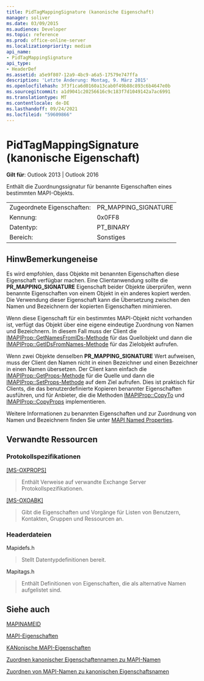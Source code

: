 ```yaml
---
title: PidTagMappingSignature (kanonische Eigenschaft)
manager: soliver
ms.date: 03/09/2015
ms.audience: Developer
ms.topic: reference
ms.prod: office-online-server
ms.localizationpriority: medium
api_name:
- PidTagMappingSignature
api_type:
- HeaderDef
ms.assetid: a5e9f807-12a9-4bc9-a6a5-17579e747ffa
description: 'Letzte Änderung: Montag, 9. März 2015'
ms.openlocfilehash: 3f3f1ca6d0160a13cab0f49b88c893c6b4647e0b
ms.sourcegitcommit: a1d9041c20256616c9c183f7d1049142a7ac6991
ms.translationtype: MT
ms.contentlocale: de-DE
ms.lasthandoff: 09/24/2021
ms.locfileid: "59609866"
---
```

# <a name="pidtagmappingsignature-canonical-property"></a>PidTagMappingSignature (kanonische Eigenschaft)

  
  
**Gilt für**: Outlook 2013 | Outlook 2016 
  
Enthält die Zuordnungssignatur für benannte Eigenschaften eines bestimmten MAPI-Objekts. 
  
|||
|:-----|:-----|
|Zugeordnete Eigenschaften:  <br/> |PR_MAPPING_SIGNATURE  <br/> |
|Kennung:  <br/> |0x0FF8  <br/> |
|Datentyp:  <br/> |PT_BINARY  <br/> |
|Bereich:  <br/> |Sonstiges  <br/> |
   
## <a name="remarks"></a>HinwBemerkungeneise

Es wird empfohlen, dass Objekte mit benannten Eigenschaften diese Eigenschaft verfügbar machen. Eine Clientanwendung sollte die **PR_MAPPING_SIGNATURE** Eigenschaft beider Objekte überprüfen, wenn benannte Eigenschaften von einem Objekt in ein anderes kopiert werden. Die Verwendung dieser Eigenschaft kann die Übersetzung zwischen den Namen und Bezeichnern der kopierten Eigenschaften minimieren. 
  
Wenn diese Eigenschaft für ein bestimmtes MAPI-Objekt nicht vorhanden ist, verfügt das Objekt über eine eigene eindeutige Zuordnung von Namen und Bezeichnern. In diesem Fall muss der Client die [IMAPIProp::GetNamesFromIDs-Methode](imapiprop-getnamesfromids.md) für das Quellobjekt und dann die [IMAPIProp::GetIDsFromNames-Methode](imapiprop-getidsfromnames.md) für das Zielobjekt aufrufen. 
  
Wenn zwei Objekte denselben **PR_MAPPING_SIGNATURE** Wert aufweisen, muss der Client den Namen nicht in einen Bezeichner und einen Bezeichner in einen Namen übersetzen. Der Client kann einfach die [IMAPIProp::GetProps-Methode](imapiprop-getprops.md) für die Quelle und dann die [IMAPIProp::SetProps-Methode](imapiprop-setprops.md) auf dem Ziel aufrufen. Dies ist praktisch für Clients, die das benutzerdefinierte Kopieren benannter Eigenschaften ausführen, und für Anbieter, die die Methoden [IMAPIProp::CopyTo](imapiprop-copyto.md) und [IMAPIProp::CopyProps](imapiprop-copyprops.md) implementieren. 
  
Weitere Informationen zu benannten Eigenschaften und zur Zuordnung von Namen und Bezeichnern finden Sie unter [MAPI Named Properties](mapi-named-properties.md). 
  
## <a name="related-resources"></a>Verwandte Ressourcen

### <a name="protocol-specifications"></a>Protokollspezifikationen

[[MS-OXPROPS]](https://msdn.microsoft.com/library/f6ab1613-aefe-447d-a49c-18217230b148%28Office.15%29.aspx)
  
> Enthält Verweise auf verwandte Exchange Server Protokollspezifikationen.
    
[[MS-OXOABK]](https://msdn.microsoft.com/library/f4cf9b4c-9232-4506-9e71-2270de217614%28Office.15%29.aspx)
  
> Gibt die Eigenschaften und Vorgänge für Listen von Benutzern, Kontakten, Gruppen und Ressourcen an.
    
### <a name="header-files"></a>Headerdateien

Mapidefs.h
  
> Stellt Datentypdefinitionen bereit.
    
Mapitags.h
  
> Enthält Definitionen von Eigenschaften, die als alternative Namen aufgelistet sind.
    
## <a name="see-also"></a>Siehe auch



[MAPINAMEID](mapinameid.md)


[MAPI-Eigenschaften](mapi-properties.md)
  
[KANonische MAPI-Eigenschaften](mapi-canonical-properties.md)
  
[Zuordnen kanonischer Eigenschaftennamen zu MAPI-Namen](mapping-canonical-property-names-to-mapi-names.md)
  
[Zuordnen von MAPI-Namen zu kanonischen Eigenschaftsnamen](mapping-mapi-names-to-canonical-property-names.md)

